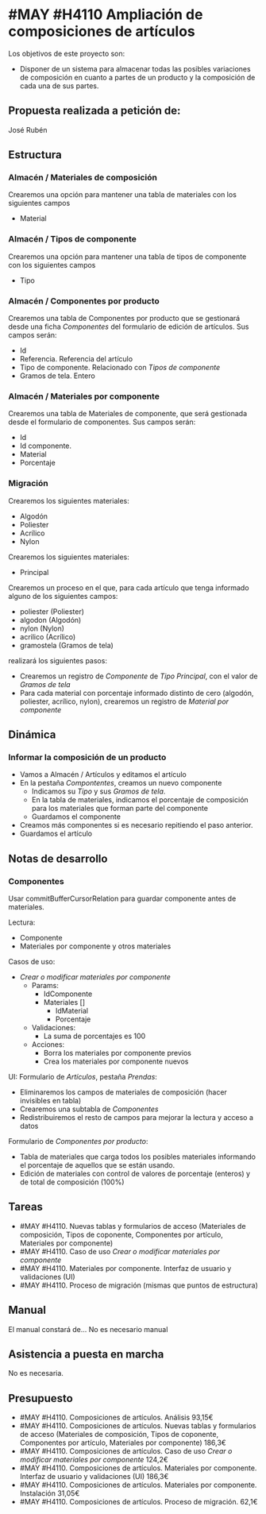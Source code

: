 # #MAY #H4110 Ampliación de composiciones de artículos

Los objetivos de este proyecto son:
+ Disponer de un sistema para almacenar todas las posibles variaciones de composición en cuanto a partes de un producto y la composición de cada una de sus partes.

## Propuesta realizada a petición de:
José Rubén

## Estructura

### Almacén / Materiales de composición
Crearemos una opción para mantener una tabla de materiales con los siguientes campos
+ Material

### Almacén / Tipos de componente
Crearemos una opción para mantener una tabla de tipos de componente con los siguientes campos
+ Tipo

### Almacén / Componentes por producto
Crearemos una tabla de Componentes por producto que se gestionará desde una ficha _Componentes_ del formulario de edición de artículos. Sus campos serán:
+ Id
+ Referencia. Referencia del artículo
+ Tipo de componente. Relacionado con _Tipos de componente_
+ Gramos de tela. Entero

### Almacén / Materiales por componente
Crearemos una tabla de Materiales de componente, que será gestionada desde el formulario de componentes. Sus campos serán:
+ Id
+ Id componente.
+ Material
+ Porcentaje

### Migración
Crearemos los siguientes materiales:
+ Algodón
+ Poliester
+ Acrílico
+ Nylon

Crearemos los siguientes materiales:
+ Principal

Crearemos un proceso en el que, para cada artículo que tenga informado alguno de los siguientes campos:
+ poliester (Poliester)
+ algodon (Algodón)
+ nylon (Nylon)
+ acrilico (Acrílico)
+ gramostela (Gramos de tela)

realizará los siguientes pasos:
+ Crearemos un registro de _Componente_ de _Tipo_ _Principal_, con el valor de _Gramos de tela_
+ Para cada material con porcentaje informado distinto de cero (algodón, poliester, acrílico, nylon), crearemos un registro de _Material por componente_

## Dinámica

### Informar la composición de un producto
+ Vamos a Almacén / Artículos y editamos el artículo
+ En la pestaña _Compontentes_, creamos un nuevo componente
    + Indicamos su _Tipo_ y sus _Gramos de tela_.
    + En la tabla de materiales, indicamos el porcentaje de composición para los materiales que forman parte del componente
    + Guardamos el componente
+ Creamos más componentes si es necesario repitiendo el paso anterior.
+ Guardamos el artículo

## Notas de desarrollo

### Componentes
Usar commitBufferCursorRelation para guardar componente antes de materiales.

Lectura:
+ Componente
+ Materiales por componente y otros materiales

Casos de uso:
* _Crear o modificar materiales por componente_
    * Params:
        * IdComponente
        * Materiales []
            * IdMaterial
            * Porcentaje
    * Validaciones:
        * La suma de porcentajes es 100
    * Acciones:
        * Borra los materiales por componente previos
        * Crea los materiales por componente nuevos

UI:
Formulario de _Artículos_, pestaña _Prendas_:
+ Eliminaremos los campos de materiales de composición (hacer invisibles en tabla)
+ Crearemos una subtabla de _Componentes_
+ Redistribuiremos el resto de campos para mejorar la lectura y acceso a datos

Formulario de _Componentes por producto_:
+ Tabla de materiales que carga todos los posibles materiales informando el porcentaje de aquellos que se están usando.
+ Edición de materiales con control de valores de porcentaje (enteros) y de total de composición (100%)

## Tareas
+ #MAY #H4110. Nuevas tablas y formularios de acceso (Materiales de composición, Tipos de coponente, Componentes por artículo, Materiales por componente)
+ #MAY #H4110. Caso de uso _Crear o modificar materiales por componente_
+ #MAY #H4110. Materiales por componente. Interfaz de usuario y validaciones (UI)
+ #MAY #H4110. Proceso de migración
(mismas que puntos de estructura)

## Manual
El manual constará de...
No es necesario manual

## Asistencia a puesta en marcha
No es necesaria.

## Presupuesto
* #MAY #H4110. Composiciones de artículos. Análisis 93,15€
* #MAY #H4110. Composiciones de artículos. Nuevas tablas y formularios de acceso (Materiales de composición, Tipos de coponente, Componentes por artículo, Materiales por componente) 186,3€
* #MAY #H4110. Composiciones de artículos. Caso de uso _Crear o modificar materiales por componente_ 124,2€
* #MAY #H4110. Composiciones de artículos. Materiales por componente. Interfaz de usuario y validaciones (UI) 186,3€
* #MAY #H4110. Composiciones de artículos. Materiales por componente. Instalación 31,05€
* #MAY #H4110. Composiciones de artículos. Proceso de migración. 62,1€
